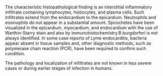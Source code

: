 The characteristic histopathological finding is an interstitial inflammatory infiltrate containing lymphocytes, histiocytes, and plasma cells. Such infiltrates extend from the endocardium to the epicardium. Neutrophils and eosinophils do not appear in a substantial amount. Spirochetes have been visualized in the epicardium, myocardium, and endocardium with the use of Warthin-Starry stain and also by immunohistochemistry.B.burgdorferi is not always identified. In some case reports of Lyme endocarditis, bacteria appear absent in tissue samples and, other diagnostic methods, such as polymerase chain reaction (PCR), have been required to confirm such condition.

The pathology and localization of infiltrates are not known in less severe cases or during earlier stages of infection in humans.